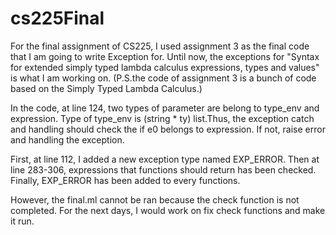 # cs225Final

For the final assignment of CS225, I used assignment 3 as the final code that I am going to write Exception for. Until now, the exceptions for "Syntax for extended simply typed lambda calculus expressions, types and values" is what I am working on. (P.S.the code of assignment 3 is a bunch of code based on the Simply Typed Lambda Calculus.)

In the code, at line 124, two types of parameter are belong to type_env and expression. Type of type_env is (string * ty) list.Thus, the exception catch and handling should check the if e0 belongs to expression. If not, raise error and handling the exception.

First, at line 112, I added a new exception type named EXP_ERROR. Then at line 283-306, expressions that functions should return has been checked. Finally, EXP_ERROR has been added to every functions.

However, the final.ml cannot be ran because the check function is not completed. For the next days, I would work on fix check functions and make it run.
